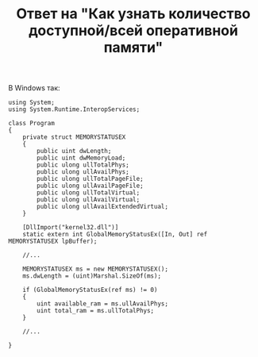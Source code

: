 ﻿---
title: "Ответ на \"Как узнать количество доступной/всей оперативной памяти\""
se.owner.user_id: 240512
se.owner.display_name: "MSDN.WhiteKnight"
se.owner.link: "https://ru.stackoverflow.com/users/240512/msdn-whiteknight"
se.answer_id: 1171057
se.question_id: 1165408
se.post_type: answer
se.is_accepted: True
---
<p>В Windows так:</p>

<pre><code>using System;
using System.Runtime.InteropServices;

class Program
{    
    private struct MEMORYSTATUSEX
    {
        public uint dwLength;
        public uint dwMemoryLoad;
        public ulong ullTotalPhys;
        public ulong ullAvailPhys;
        public ulong ullTotalPageFile;
        public ulong ullAvailPageFile;
        public ulong ullTotalVirtual;
        public ulong ullAvailVirtual;
        public ulong ullAvailExtendedVirtual;
    }
            
    [DllImport(&quot;kernel32.dll&quot;)]
    static extern int GlobalMemoryStatusEx([In, Out] ref MEMORYSTATUSEX lpBuffer);

    //...

    MEMORYSTATUSEX ms = new MEMORYSTATUSEX();
    ms.dwLength = (uint)Marshal.SizeOf(ms);

    if (GlobalMemoryStatusEx(ref ms) != 0)
    {
        uint available_ram = ms.ullAvailPhys;
        uint total_ram = ms.ullTotalPhys;
    }

    //...

}
</code></pre>

